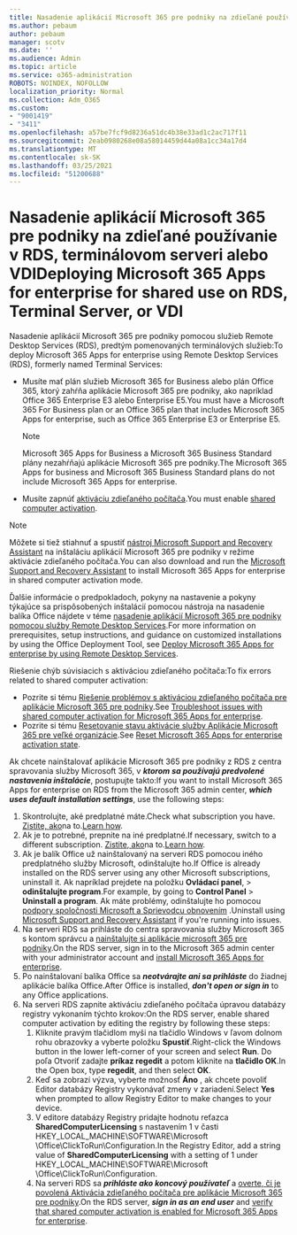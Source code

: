 ```yaml
---
title: Nasadenie aplikácií Microsoft 365 pre podniky na zdieľané používanie v RDS, terminálovom serveri alebo VDI
ms.author: pebaum
author: pebaum
manager: scotv
ms.date: ''
ms.audience: Admin
ms.topic: article
ms.service: o365-administration
ROBOTS: NOINDEX, NOFOLLOW
localization_priority: Normal
ms.collection: Adm_O365
ms.custom:
- "9001419"
- "3411"
ms.openlocfilehash: a57be7fcf9d8236a51dc4b38e33ad1c2ac717f11
ms.sourcegitcommit: 2eab0980268e08a58014459d44a08a1cc34a17d4
ms.translationtype: MT
ms.contentlocale: sk-SK
ms.lasthandoff: 03/25/2021
ms.locfileid: "51200688"
---
```

# <a name="deploying-microsoft-365-apps-for-enterprise-for-shared-use-on-rds-terminal-server-or-vdi"></a><span data-ttu-id="73b71-102">Nasadenie aplikácií Microsoft 365 pre podniky na zdieľané používanie v RDS, terminálovom serveri alebo VDI</span><span class="sxs-lookup"><span data-stu-id="73b71-102">Deploying Microsoft 365 Apps for enterprise for shared use on RDS, Terminal Server, or VDI</span></span>

<span data-ttu-id="73b71-103">Nasadenie aplikácií Microsoft 365 pre podniky pomocou služieb Remote Desktop Services (RDS), predtým pomenovaných terminálových služieb:</span><span class="sxs-lookup"><span data-stu-id="73b71-103">To deploy Microsoft 365 Apps for enterprise using Remote Desktop Services (RDS), formerly named Terminal Services:</span></span>

- <span data-ttu-id="73b71-104">Musíte mať plán služieb Microsoft 365 for Business alebo plán Office 365, ktorý zahŕňa aplikácie Microsoft 365 pre podniky, ako napríklad Office 365 Enterprise E3 alebo Enterprise E5.</span><span class="sxs-lookup"><span data-stu-id="73b71-104">You must have a Microsoft 365 For Business plan or an Office 365 plan that includes Microsoft 365 Apps for enterprise, such as Office 365 Enterprise E3 or Enterprise E5.</span></span>
   > [!NOTE]
   > <span data-ttu-id="73b71-105">Microsoft 365 Apps for Business a Microsoft 365 Business Standard plány nezahŕňajú aplikácie Microsoft 365 pre podniky.</span><span class="sxs-lookup"><span data-stu-id="73b71-105">The Microsoft 365 Apps for business and Microsoft 365 Business Standard plans do not include Microsoft 365 Apps for enterprise.</span></span>
- <span data-ttu-id="73b71-106">Musíte zapnúť [aktiváciu zdieľaného počítača](https://docs.microsoft.com/DeployOffice/overview-shared-computer-activation).</span><span class="sxs-lookup"><span data-stu-id="73b71-106">You must enable [shared computer activation](https://docs.microsoft.com/DeployOffice/overview-shared-computer-activation).</span></span>

> [!NOTE]
> <span data-ttu-id="73b71-107">Môžete si tiež stiahnuť a spustiť [nástroj Microsoft Support and Recovery Assistant](https://aka.ms/SaRA_OfficeSCA_M365Portal) na inštaláciu aplikácií Microsoft 365 pre podniky v režime aktivácie zdieľaného počítača.</span><span class="sxs-lookup"><span data-stu-id="73b71-107">You can also download and run the [Microsoft Support and Recovery Assistant](https://aka.ms/SaRA_OfficeSCA_M365Portal) to install Microsoft 365 Apps for enterprise in shared computer activation mode.</span></span>

<span data-ttu-id="73b71-108">Ďalšie informácie o predpokladoch, pokyny na nastavenie a pokyny týkajúce sa prispôsobených inštalácií pomocou nástroja na nasadenie balíka Office nájdete v téme [nasadenie aplikácií Microsoft 365 pre podniky pomocou služby Remote Desktop Services](https://docs.microsoft.com/DeployOffice/deploy-microsoft-365-apps-remote-desktop-services).</span><span class="sxs-lookup"><span data-stu-id="73b71-108">For more information on prerequisites, setup instructions, and guidance on customized installations by using the Office Deployment Tool, see [Deploy Microsoft 365 Apps for enterprise by using Remote Desktop Services](https://docs.microsoft.com/DeployOffice/deploy-microsoft-365-apps-remote-desktop-services).</span></span>

<span data-ttu-id="73b71-109">Riešenie chýb súvisiacich s aktiváciou zdieľaného počítača:</span><span class="sxs-lookup"><span data-stu-id="73b71-109">To fix errors related to shared computer activation:</span></span>

- <span data-ttu-id="73b71-110">Pozrite si tému [Riešenie problémov s aktiváciou zdieľaného počítača pre aplikácie Microsoft 365 pre podniky](https://docs.microsoft.com/DeployOffice/troubleshoot-shared-computer-activation).</span><span class="sxs-lookup"><span data-stu-id="73b71-110">See [Troubleshoot issues with shared computer activation for Microsoft 365 Apps for enterprise](https://docs.microsoft.com/DeployOffice/troubleshoot-shared-computer-activation).</span></span>
- <span data-ttu-id="73b71-111">Pozrite si tému [Resetovanie stavu aktivácie služby Aplikácie Microsoft 365 pre veľké organizácie](https://go.microsoft.com/fwlink/?linkid=2109218).</span><span class="sxs-lookup"><span data-stu-id="73b71-111">See [Reset Microsoft 365 Apps for enterprise activation state](https://go.microsoft.com/fwlink/?linkid=2109218).</span></span>

<span data-ttu-id="73b71-112">Ak chcete nainštalovať aplikácie Microsoft 365 pre podniky z RDS z centra spravovania služby Microsoft 365, v ***ktorom sa používajú predvolené nastavenia inštalácie***, postupujte takto:</span><span class="sxs-lookup"><span data-stu-id="73b71-112">If you want to install Microsoft 365 Apps for enterprise on RDS from the Microsoft 365 admin center, ***which uses default installation settings***, use the following steps:</span></span>

1. <span data-ttu-id="73b71-113">Skontrolujte, aké predplatné máte.</span><span class="sxs-lookup"><span data-stu-id="73b71-113">Check what subscription you have.</span></span> <span data-ttu-id="73b71-114">[Zistite, ako](https://docs.microsoft.com/microsoft-365/admin/admin-overview/what-subscription-do-i-have)na to.</span><span class="sxs-lookup"><span data-stu-id="73b71-114">[Learn how](https://docs.microsoft.com/microsoft-365/admin/admin-overview/what-subscription-do-i-have).</span></span>
2. <span data-ttu-id="73b71-115">Ak je to potrebné, prepnite na iné predplatné.</span><span class="sxs-lookup"><span data-stu-id="73b71-115">If necessary, switch to a different subscription.</span></span> <span data-ttu-id="73b71-116">[Zistite, ako](https://docs.microsoft.com/microsoft-365/commerce/subscriptions/switch-to-a-different-plan)na to.</span><span class="sxs-lookup"><span data-stu-id="73b71-116">[Learn how](https://docs.microsoft.com/microsoft-365/commerce/subscriptions/switch-to-a-different-plan).</span></span>
3. <span data-ttu-id="73b71-117">Ak je balík Office už nainštalovaný na serveri RDS pomocou iného predplatného služby Microsoft, odinštalujte ho.</span><span class="sxs-lookup"><span data-stu-id="73b71-117">If Office is already installed on the RDS server using any other Microsoft subscriptions, uninstall it.</span></span> <span data-ttu-id="73b71-118">Ak napríklad prejdete na položku **Ovládací panel**,  >  **odinštalujte program**.</span><span class="sxs-lookup"><span data-stu-id="73b71-118">For example, by going to **Control Panel** > **Uninstall a program**.</span></span> <span data-ttu-id="73b71-119">Ak máte problémy, odinštalujte ho pomocou [podpory spoločnosti Microsoft a Sprievodcu obnovením](https://aka.ms/SARA-OfficeUninstall-Alchemy) .</span><span class="sxs-lookup"><span data-stu-id="73b71-119">Uninstall using [Microsoft Support and Recovery Assistant](https://aka.ms/SARA-OfficeUninstall-Alchemy) if you're running into issues.</span></span>
4. <span data-ttu-id="73b71-120">Na serveri RDS sa prihláste do centra spravovania služby Microsoft 365 s kontom správcu a [nainštalujte si aplikácie microsoft 365 pre podniky](https://portal.office.com/OLS/MySoftware.aspx).</span><span class="sxs-lookup"><span data-stu-id="73b71-120">On the RDS server, sign in to the Microsoft 365 admin center with your administrator account and [install Microsoft 365 Apps for enterprise](https://portal.office.com/OLS/MySoftware.aspx).</span></span>
5. <span data-ttu-id="73b71-121">Po nainštalovaní balíka Office sa ***neotvárajte ani sa prihláste*** do žiadnej aplikácie balíka Office.</span><span class="sxs-lookup"><span data-stu-id="73b71-121">After Office is installed, ***don't open or sign in*** to any Office applications.</span></span>
6. <span data-ttu-id="73b71-122">Na serveri RDS zapnite aktiváciu zdieľaného počítača úpravou databázy registry vykonaním týchto krokov:</span><span class="sxs-lookup"><span data-stu-id="73b71-122">On the RDS server, enable shared computer activation by editing the registry by following these steps:</span></span>
   1. <span data-ttu-id="73b71-123">Kliknite pravým tlačidlom myši na tlačidlo Windows v ľavom dolnom rohu obrazovky a vyberte položku **Spustiť**.</span><span class="sxs-lookup"><span data-stu-id="73b71-123">Right-click the Windows button in the lower left-corner of your screen and select **Run**.</span></span> <span data-ttu-id="73b71-124">Do poľa Otvoriť zadajte **príkaz regedit** a potom kliknite na **tlačidlo OK**.</span><span class="sxs-lookup"><span data-stu-id="73b71-124">In the Open box, type **regedit**, and then select **OK**.</span></span>
   2. <span data-ttu-id="73b71-125">Keď sa zobrazí výzva, vyberte možnosť **Áno** , ak chcete povoliť Editor databázy Registry vykonávať zmeny v zariadení.</span><span class="sxs-lookup"><span data-stu-id="73b71-125">Select **Yes** when prompted to allow Registry Editor to make changes to your device.</span></span>
   3. <span data-ttu-id="73b71-126">V editore databázy Registry pridajte hodnotu reťazca **SharedComputerLicensing** s nastavením 1 v časti HKEY_LOCAL_MACHINE\SOFTWARE\Microsoft \Office\ClickToRun\Configuration.</span><span class="sxs-lookup"><span data-stu-id="73b71-126">In the Registry Editor, add a string value of **SharedComputerLicensing** with a setting of 1 under HKEY_LOCAL_MACHINE\SOFTWARE\Microsoft \Office\ClickToRun\Configuration.</span></span>
   4. <span data-ttu-id="73b71-127">Na serveri RDS sa ***prihláste ako koncový používateľ*** a [overte, či je povolená Aktivácia zdieľaného počítača pre aplikácie Microsoft 365 pre podniky](https://docs.microsoft.com/DeployOffice/troubleshoot-shared-computer-activation#verify-that-activation-for-microsoft-365-apps-succeeded).</span><span class="sxs-lookup"><span data-stu-id="73b71-127">On the RDS server, ***sign in as an end user*** and [verify that shared computer activation is enabled for Microsoft 365 Apps for enterprise](https://docs.microsoft.com/DeployOffice/troubleshoot-shared-computer-activation#verify-that-activation-for-microsoft-365-apps-succeeded).</span></span>
